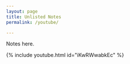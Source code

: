 ```yaml
---
layout: page
title: Unlisted Notes
permalink: /youtube/

---
```


Notes here.

{% include youtube.html id="iKwRWwabkEc" %}
